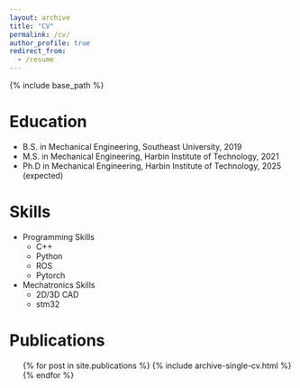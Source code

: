 ```yaml
---
layout: archive
title: "CV"
permalink: /cv/
author_profile: true
redirect_from:
  - /resume
---
```


{% include base_path %}

Education
======
* B.S. in Mechanical Engineering, Southeast University, 2019
* M.S. in Mechanical Engineering, Harbin Institute of Technology, 2021
* Ph.D in Mechanical Engineering, Harbin Institute of Technology, 2025 (expected)
  
Skills
======
* Programming Skills
  * C++
  * Python
  * ROS
  * Pytorch
* Mechatronics Skills
  * 2D/3D CAD
  * stm32

Publications
======
  <ul>{% for post in site.publications %}
    {% include archive-single-cv.html %}
  {% endfor %}</ul>
  
